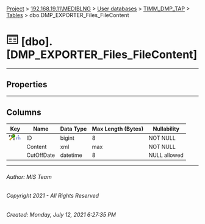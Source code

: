 #### 

[Project](../../../../index.md) > [192.168.19.11\\MEDIBLNG](../../../index.md) > [User databases](../../index.md) > [TIMM_DMP_TAP](../index.md) > [Tables](Tables.md) > dbo.DMP_EXPORTER_Files_FileContent

# ![Tables](../../../../Images/Table32.png) [dbo].[DMP_EXPORTER_Files_FileContent]

---

## <a name="#properties"></a>Properties



---

## <a name="#columns"></a>Columns

| Key | Name | Data Type | Max Length (Bytes) | Nullability |
|---|---|---|---|---|
| [![Cluster Primary Key PK_DMP_EXPORTER_Files_FileContent: ID](../../../../Images/pkcluster.png)](#indexes)[![Indexes IX_DMP_EXPORTER_DMP_EXPORTER_Files_FileContent_ID](../../../../Images/Index.png)](#indexes) | ID | bigint | 8 | NOT NULL |
|  | Content | xml | max | NOT NULL |
|  | CutOffDate | datetime | 8 | NULL allowed |


---

###### Author:  MIS Team

###### Copyright 2021 - All Rights Reserved

###### Created: Monday, July 12, 2021 6:27:35 PM

